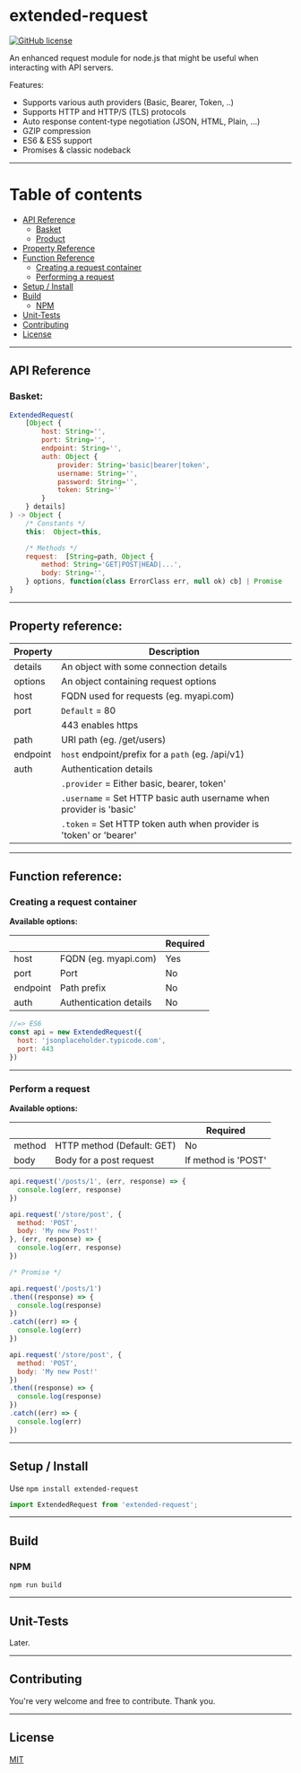 
# extended-request

[![GitHub license](https://img.shields.io/badge/license-MIT-blue.svg)](../master/LICENSE.MD)

An enhanced request module for node.js that might be useful when interacting with API servers.

Features:
  * Supports various auth providers (Basic, Bearer, Token, ..)
  * Supports HTTP and HTTP/S (TLS) protocols
  * Auto response content-type negotiation (JSON, HTML, Plain, ...)
  * GZIP compression
  * ES6 & ES5 support
  * Promises & classic nodeback

---

# Table of contents
* [API Reference](#api-reference)
  * [Basket](#basket)
  * [Product](#product)
* [Property Reference](#property-reference)
* [Function Reference](#function-reference)
  * [Creating a request container](#creating-a-request-container)
  * [Performing a request](#performing-a-request)
* [Setup / Install](#setup-install)
* [Build](#build)
  * [NPM](#npm)
* [Unit-Tests](#unit-tests)
* [Contributing](#contributing)
* [License](#license)

---

## API Reference

### Basket:

```javascript
ExtendedRequest(
    [Object {
        host: String='',
        port: String='',
        endpoint: String='',
        auth: Object { 
            provider: String='basic|bearer|token',
            username: String='',
            password: String='',
            token: String=''
        }
    } details]
) -> Object {
    /* Constants */
    this:  Object=this,

    /* Methods */
    request:  [String=path, Object {
        method: String='GET|POST|HEAD|...',
        body: String='',
    } options, function(class ErrorClass err, null ok) cb] | Promise
}
```

---

## Property reference:

| Property | Description |
| ------ | ----------- |
| details | An object with some connection details |
| options | An object containing request options |
| host | FQDN used for requests (eg. myapi.com) |
| port | ``Default`` = 80
|  | 443 enables https |
| path | URI path (eg. /get/users)
| endpoint | ``host`` endpoint/prefix for a ``path`` (eg. /api/v1)
| auth | Authentication details 
|  |``.provider`` = Either basic, bearer, token' |
|  |``.username`` = Set HTTP basic auth username when provider is 'basic' |
|  |``.token`` = Set HTTP token auth when provider is 'token' or 'bearer'  |

---

## Function reference:

### Creating a request container

**Available options:**

| |  | Required | 
| ------ | ----------- | ------ |
| host | FQDN (eg. myapi.com) | Yes |
| port | Port | No |
| endpoint | Path prefix | No |
| auth | Authentication details | No |

```javascript
//=> ES6
const api = new ExtendedRequest({
  host: 'jsonplaceholder.typicode.com',
  port: 443
})
```

---

### Perform a request

**Available options:**

| |  | Required | 
| ------ | ----------- | ------ |
| method | HTTP method (Default: GET) | No |
| body | Body for a post request | If method is 'POST' |

```javascript
api.request('/posts/1', (err, response) => {
  console.log(err, response)
})

api.request('/store/post', {
  method: 'POST',
  body: 'My new Post!'
}, (err, response) => {
  console.log(err, response)
})

/* Promise */

api.request('/posts/1')
.then((response) => {
  console.log(response)
})
.catch((err) => {
  console.log(err)
})

api.request('/store/post', {
  method: 'POST',
  body: 'My new Post!'
})
.then((response) => {
  console.log(response)
})
.catch((err) => {
  console.log(err)
})
```

---

## Setup / Install

Use `npm install extended-request` 

```javascript
import ExtendedRequest from 'extended-request';
```

---

## Build

### NPM

```npm run build```

---

## Unit-Tests

Later.

---

## Contributing

You're very welcome and free to contribute. Thank you.

---

## License

[MIT](../master/LICENSE.MD)
